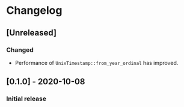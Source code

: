 # Changelog

## [Unreleased]
### Changed

- Performance of `UnixTimestamp::from_year_ordinal` has improved.

## [0.1.0] - 2020-10-08
### Initial release
